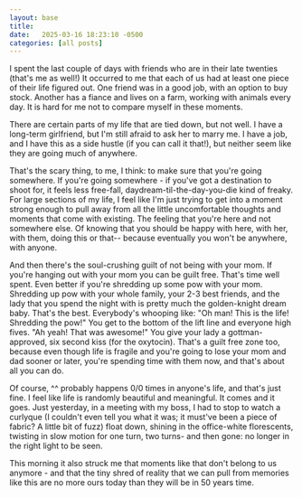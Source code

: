 ```yaml
---
layout: base
title:  
date:   2025-03-16 18:23:10 -0500
categories: [all posts]
---
```

I spent the last couple of days with friends who are in their late twenties (that's me as well!) It occurred to me that each of us had at least one piece of their life figured out. One friend was in a good job, with an option to buy stock. Another has a fiance and lives on a farm, working with animals every day. It is hard for me not to compare myself in these moments. 

There are certain parts of my life that are tied down, but not well. I have a long-term girlfriend, but I'm still afraid to ask her to marry me. I have a job, and I have this as a side hustle (if you can call it that!), but neither seem like they are going much of anywhere.

That's the scary thing, to me, I think: to make sure that you're going somewhere. If you're going somewhere - if you've got a destination to shoot for, it feels less free-fall, daydream-til-the-day-you-die kind of freaky. For large sections of my life, I feel like I'm just trying to get into a moment strong enough to pull away from all the little uncomfortable thoughts and moments that come with existing. The feeling that you're here and not somewhere else. Of knowing that you should be happy with here, with her, with them, doing this or that-- because eventually you won't be anywhere, with anyone.

And then there's the soul-crushing guilt of not being with your mom. If you're hanging out with your mom you can be guilt free. That's time well spent. Even better if you're shredding up some pow with your mom. Shredding up pow with your whole family, your 2-3 best friends, and the lady that you spend the night with is pretty much the golden-knight dream baby. That's the best. Everybody's whooping like: "Oh man! This is the life! Shredding the pow!" You get to the bottom of the lift line and everyone high fives. "Ah yeah! That was awesome!" You give your lady a gottman-approved, six second kiss (for the oxytocin). That's a guilt free zone too, because even though life is fragile and you're going to lose your mom and dad sooner or later, you're spending time with them now, and that's about all you can do. 

Of course, ^^ probably happens 0/0 times in anyone's life, and that's just fine. I feel like life is randomly beautiful and meaningful. It comes and it goes. Just yesterday, in a meeting with my boss, I had to stop to watch a curlyque (I couldn't even tell you what it was; it must've been a piece of fabric? A little bit of fuzz) float down, shining in the office-white florescents, twisting in slow motion for one turn, two turns- and then gone: no longer in the right light to be seen. 

This morning it also struck me that moments like that don't belong to us anymore - and that the tiny shred of reality that we can pull from memories like this are no more ours today than they will be in 50 years time. 